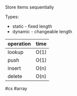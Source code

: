 Store items sequentially 

Types:
- static - fixed length
- dynamic - changeable length



operation | time
---|---
lookup | O(1)
push | O(1)
insert |  O(n)
delete | O(n)


#cs #array

